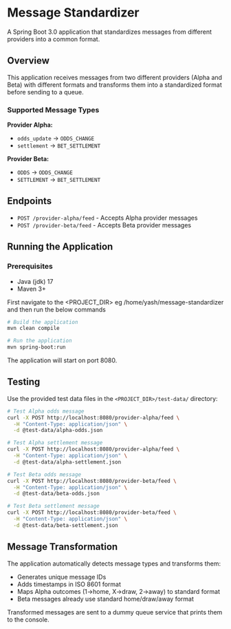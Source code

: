 # Message Standardizer

A Spring Boot 3.0 application that standardizes messages from different providers into a common format.

## Overview

This application receives messages from two different providers (Alpha and Beta) with different formats and transforms them into a standardized format before sending to a queue.

### Supported Message Types

**Provider Alpha:**
- `odds_update` → `ODDS_CHANGE`
- `settlement` → `BET_SETTLEMENT`

**Provider Beta:**
- `ODDS` → `ODDS_CHANGE`
- `SETTLEMENT` → `BET_SETTLEMENT`

## Endpoints

- `POST /provider-alpha/feed` - Accepts Alpha provider messages
- `POST /provider-beta/feed` - Accepts Beta provider messages

## Running the Application

### Prerequisites
- Java (jdk) 17
- Maven 3+


First navigate to the <PROJECT_DIR> eg /home/yash/message-standardizer and then run the below commands

```bash
# Build the application
mvn clean compile

# Run the application
mvn spring-boot:run
```

The application will start on port 8080.

## Testing

Use the provided test data files in the `<PROJECT_DIR>/test-data/` directory:
```bash
# Test Alpha odds message
curl -X POST http://localhost:8080/provider-alpha/feed \
  -H "Content-Type: application/json" \
  -d @test-data/alpha-odds.json

# Test Alpha settlement message
curl -X POST http://localhost:8080/provider-alpha/feed \
  -H "Content-Type: application/json" \
  -d @test-data/alpha-settlement.json

# Test Beta odds message
curl -X POST http://localhost:8080/provider-beta/feed \
  -H "Content-Type: application/json" \
  -d @test-data/beta-odds.json

# Test Beta settlement message
curl -X POST http://localhost:8080/provider-beta/feed \
  -H "Content-Type: application/json" \
  -d @test-data/beta-settlement.json
```

## Message Transformation

The application automatically detects message types and transforms them:

- Generates unique message IDs
- Adds timestamps in ISO 8601 format
- Maps Alpha outcomes (1→home, X→draw, 2→away) to standard format
- Beta messages already use standard home/draw/away format

Transformed messages are sent to a dummy queue service that prints them to the console.
